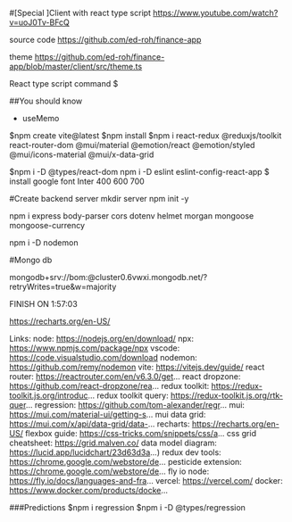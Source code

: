 #[Special ]Client with react type script
https://www.youtube.com/watch?v=uoJ0Tv-BFcQ

source code
https://github.com/ed-roh/finance-app

theme
https://github.com/ed-roh/finance-app/blob/master/client/src/theme.ts

React type script command
$

##You should know

- useMemo

$npm create vite@latest
$npm install
$npm i react-redux @reduxjs/toolkit react-router-dom @mui/material @emotion/react @emotion/styled @mui/icons-material @mui/x-data-grid

$npm i -D @types/react-dom
npm i -D eslint eslint-config-react-app
$
install google font
Inter 400 600 700

#Create backend server
mkdir server
npm init -y

npm i express body-parser cors dotenv helmet morgan mongoose mongoose-currency

npm i -D nodemon

#Mongo db

mongodb+srv://bom:<password>@cluster0.6vwxi.mongodb.net/?retryWrites=true&w=majority

FINISH ON 1:57:03

https://recharts.org/en-US/

Links:
node: https://nodejs.org/en/download/
npx: https://www.npmjs.com/package/npx
vscode: https://code.visualstudio.com/download
nodemon: https://github.com/remy/nodemon
vite: https://vitejs.dev/guide/
react router: https://reactrouter.com/en/v6.3.0/get...
react dropzone: https://github.com/react-dropzone/rea...
redux toolkit: https://redux-toolkit.js.org/introduc...
redux toolkit query: https://redux-toolkit.js.org/rtk-quer...
regression: https://github.com/tom-alexander/regr...
mui: https://mui.com/material-ui/getting-s...
mui data grid: https://mui.com/x/api/data-grid/data-...
recharts: https://recharts.org/en-US/
flexbox guide: https://css-tricks.com/snippets/css/a...
css grid cheatsheet: https://grid.malven.co/
data model diagram: https://lucid.app/lucidchart/23d63d3a...)
redux dev tools: https://chrome.google.com/webstore/de...
pesticide extension: https://chrome.google.com/webstore/de...
fly io node: https://fly.io/docs/languages-and-fra...
vercel: https://vercel.com/
docker: https://www.docker.com/products/docke...

###Predictions
$npm i regression
$npm i -D @types/regression
